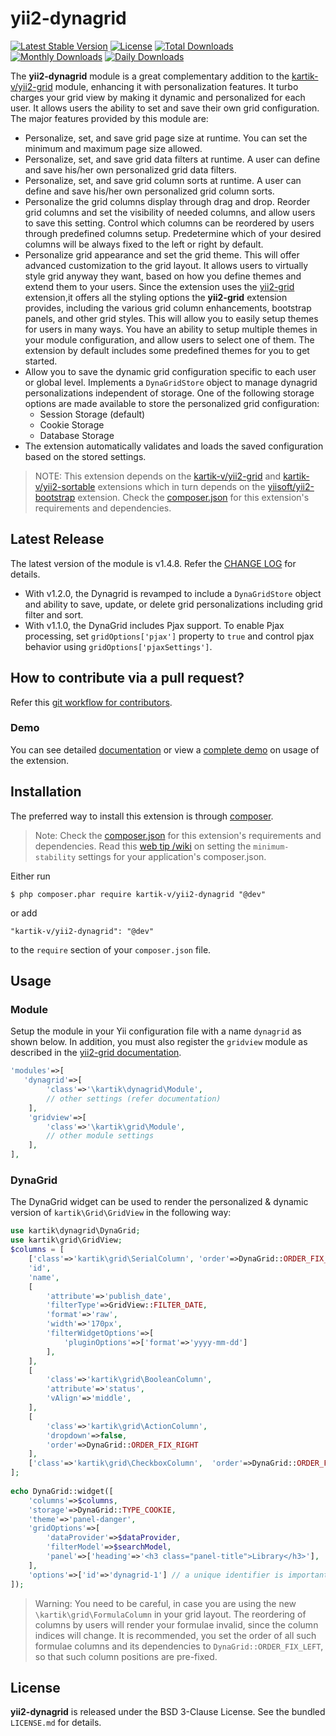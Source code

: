 yii2-dynagrid
=============

[![Latest Stable Version](https://poser.pugx.org/kartik-v/yii2-dynagrid/v/stable)](https://packagist.org/packages/kartik-v/yii2-dynagrid)
[![License](https://poser.pugx.org/kartik-v/yii2-dynagrid/license)](https://packagist.org/packages/kartik-v/yii2-dynagrid)
[![Total Downloads](https://poser.pugx.org/kartik-v/yii2-dynagrid/downloads)](https://packagist.org/packages/kartik-v/yii2-dynagrid)
[![Monthly Downloads](https://poser.pugx.org/kartik-v/yii2-dynagrid/d/monthly)](https://packagist.org/packages/kartik-v/yii2-dynagrid)
[![Daily Downloads](https://poser.pugx.org/kartik-v/yii2-dynagrid/d/daily)](https://packagist.org/packages/kartik-v/yii2-dynagrid)

The **yii2-dynagrid**  module is a great complementary addition to the [kartik-v/yii2-grid](https://github.com/kartik-v/yii2-grid) module, enhancing
it with personalization features. It turbo charges your grid view by making it dynamic and personalized for each user. It allows users the ability to 
set and save their own grid configuration. The major features provided by this module are:

- Personalize, set, and save grid page size at runtime. You can set the minimum and maximum page size allowed.
- Personalize, set, and save grid data filters at runtime. A user can define and save his/her own personalized grid data filters.
- Personalize, set, and save grid column sorts at runtime. A user can define and save his/her own personalized grid column sorts.
- Personalize the grid columns display through drag and drop. Reorder grid columns and set the visibility of needed columns, and allow users to save this setting. 
  Control which columns can be reordered by users through predefined columns setup. Predetermine which of your desired columns will be always fixed to the left or right by 
  default.
- Personalize grid appearance and set the grid theme. This will offer advanced customization to the grid layout. It allows users to virtually style grid 
  anyway they want, based on how you define themes and extend them to your users. Since the extension uses the [yii2-grid](https://github.com/kartik-v/yii2-grid)
  extension,it offers all the styling options the **yii2-grid** extension provides, including the various grid column enhancements, bootstrap panels, and other grid styles. 
  This will allow you to easily setup themes for users in   many ways. You have an ability to setup multiple themes in your module configuration, and allow users to select one of them. The extension by 
  default includes some predefined themes for you to get started.
- Allow you to save the dynamic grid configuration specific to each user or global level. Implements a `DynaGridStore` object to manage dynagrid personalizations independent of storage. One of the following storage options are made available to store 
  the personalized grid configuration:
  - Session Storage (default)
  - Cookie Storage 
  - Database Storage
- The extension automatically validates and loads the saved configuration based on the stored settings.

> NOTE: This extension depends on the [kartik-v/yii2-grid](https://github.com/kartik-v/yii2-grid) and [kartik-v/yii2-sortable](https://github.com/kartik-v/yii2-sortable) extensions which in turn depends on the 
[yiisoft/yii2-bootstrap](https://github.com/yiisoft/yii2/tree/master/extensions/bootstrap) extension. Check the 
[composer.json](https://github.com/kartik-v/yii2-dynagrid/blob/master/composer.json) for this extension's requirements and dependencies. 

## Latest Release
The latest version of the module is v1.4.8. Refer the [CHANGE LOG](https://github.com/kartik-v/yii2-dynagrid/blob/master/CHANGE.md) for details.
- With v1.2.0, the Dynagrid is revamped to include a `DynaGridStore` object and ability to save, update, or delete grid personalizations including grid filter and sort.
- With v1.1.0, the DynaGrid includes Pjax support. To enable Pjax processing, set `gridOptions['pjax']` property to `true` and control pjax behavior using `gridOptions['pjaxSettings']`.

How to contribute via a pull request?
-------------------------------------
Refer this [git workflow for contributors](.github/GIT-WORKFLOW.md).

### Demo
You can see detailed [documentation](http://demos.krajee.com/dynagrid) or view a [complete demo](http://demos.krajee.com/dynagrid-demo) on usage of the extension.

## Installation

The preferred way to install this extension is through [composer](http://getcomposer.org/download/).

> Note: Check the [composer.json](https://github.com/kartik-v/yii2-dynagrid/blob/master/composer.json) for this extension's requirements and dependencies. 
Read this [web tip /wiki](http://webtips.krajee.com/setting-composer-minimum-stability-application/) on setting the `minimum-stability` settings for your application's composer.json.


Either run

```
$ php composer.phar require kartik-v/yii2-dynagrid "@dev"
```

or add

```
"kartik-v/yii2-dynagrid": "@dev"
```

to the ```require``` section of your `composer.json` file.

## Usage

### Module

Setup the module in your Yii configuration file with a name `dynagrid` as shown below. In addition, you must also register 
the `gridview` module as described in the [yii2-grid documentation](http://demos.krajee.com/grid#module).

```php
'modules'=>[
   'dynagrid'=>[
        'class'=>'\kartik\dynagrid\Module',
        // other settings (refer documentation)
    ],
    'gridview'=>[
        'class'=>'\kartik\grid\Module',
        // other module settings
    ],
],
```

### DynaGrid

The DynaGrid widget can be used to render the personalized & dynamic version of `kartik\Grid\GridView` in the following way:

```php
use kartik\dynagrid\DynaGrid;
use kartik\grid\GridView;
$columns = [
    ['class'=>'kartik\grid\SerialColumn', 'order'=>DynaGrid::ORDER_FIX_LEFT],
    'id',
    'name',
    [
        'attribute'=>'publish_date',
        'filterType'=>GridView::FILTER_DATE,
        'format'=>'raw',
        'width'=>'170px',
        'filterWidgetOptions'=>[
            'pluginOptions'=>['format'=>'yyyy-mm-dd']
        ],
    ],
    [
        'class'=>'kartik\grid\BooleanColumn',
        'attribute'=>'status', 
        'vAlign'=>'middle',
    ],
    [
        'class'=>'kartik\grid\ActionColumn',
        'dropdown'=>false,
        'order'=>DynaGrid::ORDER_FIX_RIGHT
    ],
    ['class'=>'kartik\grid\CheckboxColumn',  'order'=>DynaGrid::ORDER_FIX_RIGHT],
];
    
echo DynaGrid::widget([
    'columns'=>$columns,
    'storage'=>DynaGrid::TYPE_COOKIE,
    'theme'=>'panel-danger',
    'gridOptions'=>[
        'dataProvider'=>$dataProvider,
        'filterModel'=>$searchModel,
        'panel'=>['heading'=>'<h3 class="panel-title">Library</h3>'],
    ],
    'options'=>['id'=>'dynagrid-1'] // a unique identifier is important
]);
```

> Warning: You need to be careful, in case you are using the new `\kartik\grid\FormulaColumn` in your grid layout. The reordering of 
columns by users will render your formulae invalid, since the column indices will change. It is recommended, you set the order of all 
such formulae columns and its dependencies to `DynaGrid::ORDER_FIX_LEFT`, so that such column positions are pre-fixed.

## License

**yii2-dynagrid** is released under the BSD 3-Clause License. See the bundled `LICENSE.md` for details.
